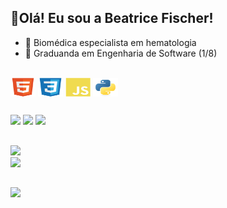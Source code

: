 ## 💜Olá! Eu sou a Beatrice Fischer!
- 🔬 Biomédica especialista em hematologia 
- 👾 Graduanda em Engenharia de Software (1/8)

<div style="display: inline_block"><br>
  <img align="center" alt="Bea-HTML" height="30" width="40" src="https://raw.githubusercontent.com/devicons/devicon/master/icons/html5/html5-original.svg">
  <img align="center" alt="Bea-CSS" height="30" width="40" src="https://raw.githubusercontent.com/devicons/devicon/master/icons/css3/css3-original.svg">
  <img align="center" alt="Bea-Js" height="30" width="40" src="https://raw.githubusercontent.com/devicons/devicon/master/icons/javascript/javascript-plain.svg">
  <img align="center" alt="Bea-Python" height="30" width="40" src="https://raw.githubusercontent.com/devicons/devicon/master/icons/python/python-original.svg">
</div>

  ##
   
<div>
  <a href="https://www.instagram.com/beatrice_fischer/" target="_blank"><img src="https://img.shields.io/badge/-Instagram-%23E4405F?style=for-the-badge&logo=instagram&logoColor=white" target="_blank"></a>
  <a href = "mailto:beatricefbea@gmail.com"><img src="https://img.shields.io/badge/-Gmail-%23333?style=for-the-badge&logo=gmail&logoColor=white" target="_blank"></a>
  <a href="https://linkedin.com/in/beatrice-fischer" target="_blank"><img src="https://img.shields.io/badge/-LinkedIn-%230077B5?style=for-the-badge&logo=linkedin&logoColor=white" target="_blank"></a> 
</div>

  ##
  
![](https://github-readme-stats.vercel.app/api?username=beatrice-fischer&theme=nightowl&hide_border=false&include_all_commits=true&count_private=true)<br/>
![](https://github-readme-streak-stats.herokuapp.com/?user=beatrice-fischerf&theme=nightowl&hide_border=false)<br/>
 
  ##
  
 [![](https://visitcount.itsvg.in/api?id=beatrice-fischer&icon=3&color=6)](https://visitcount.itsvg.in)

